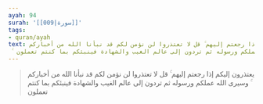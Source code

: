 ```yaml
---
ayah: 94
surah: '[[009|سورة]]'
tags:
- quran/ayah
text: يعتذرون إليكم إذا رجعتم إليهم ۚ قل لا تعتذروا لن نؤمن لكم قد نبأنا الله من أخباركم
  ۚ وسيرى الله عملكم ورسوله ثم تردون إلى عالم الغيب والشهادة فينبئكم بما كنتم تعملون
---
```

> يعتذرون إليكم إذا رجعتم إليهم ۚ قل لا تعتذروا لن نؤمن لكم قد نبأنا الله من أخباركم ۚ وسيرى الله عملكم ورسوله ثم تردون إلى عالم الغيب والشهادة فينبئكم بما كنتم تعملون
